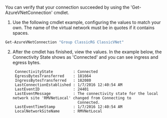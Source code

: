 You can verify that your connection succeeded by using the 'Get-AzureVNetConnection' cmdlet.

1. Use the following cmdlet example, configuring the values to match your own. The name of the virtual network must be in quotes if it contains spaces.

  ```powershell
  Get-AzureVNetConnection "Group ClassicRG ClassicVNet"
  ```
2. After the cmdlet has finished, view the values. In the example below, the Connectivity State shows as 'Connected' and you can see ingress and egress bytes.

		ConnectivityState         : Connected
		EgressBytesTransferred    : 181664
		IngressBytesTransferred   : 182080
		LastConnectionEstablished : 1/7/2016 12:40:54 AM
		LastEventID               : 24401
		LastEventMessage          : The connectivity state for the local network site 'RMVNetLocal' changed from Connecting to
		                            Connected.
		LastEventTimeStamp        : 1/7/2016 12:40:54 AM
		LocalNetworkSiteName      : RMVNetLocal
